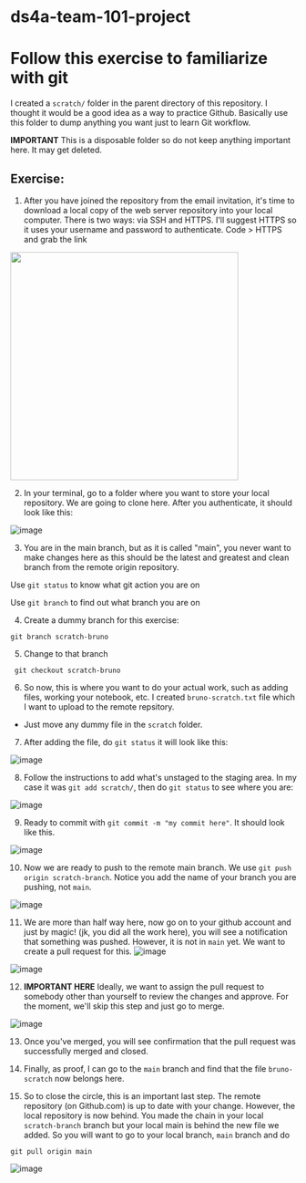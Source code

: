 # ds4a-team-101-project

# Follow this exercise to familiarize with git

I created a `scratch/` folder in the parent directory of this repository. I thought it would be a good idea as a way to practice Github. Basically use this folder to dump anything you want just to learn Git workflow.

**IMPORTANT** This is a disposable folder so do not keep anything important here. It may get deleted.
## Exercise:

1. After you have joined the repository from the email invitation, it's time to download a local copy of the web server repository into your local computer. There is two ways: via SSH and HTTPS. I'll suggest HTTPS so it uses your username and password to authenticate. Code >  HTTPS and grab the link

<img src="https://user-images.githubusercontent.com/83491621/117556867-4b155d00-b022-11eb-98da-a9906f3e04f1.png" align = "center" width="400">

2. In your terminal, go to a folder where you want to store your local repository. We are going to clone here. After you authenticate, it should look like this:

![image](https://user-images.githubusercontent.com/83491621/117556885-81eb7300-b022-11eb-9aaa-acb945a9d3f1.png)

3. You are in the main branch, but as it is called "main", you never want to make changes here as this should be the latest and greatest and clean branch from the remote origin repository.

Use `git status` to know what git action you are on

Use `git branch` to find out what branch you are on

4. Create a dummy branch for this exercise:

`git branch scratch-bruno`

5. Change to that branch 

` git checkout scratch-bruno`

6. So now, this is where you want to do your actual work, such as adding files, working your notebook, etc. I created `bruno-scratch.txt` file which I want to upload to the remote repsitory.

- Just move any dummy file in the `scratch` folder.

7. After adding the file, do `git status` it will look like this:

![image](https://user-images.githubusercontent.com/83491621/117557077-3f2a9a80-b024-11eb-96db-929aaf59e471.png)

8. Follow the instructions to add what's unstaged to the staging area. In my case it was `git add scratch/`, then do `git status` to see where you are:

![image](https://user-images.githubusercontent.com/83491621/117557096-71d49300-b024-11eb-942d-143de676f0f6.png)

9. Ready to commit with `git commit -m "my commit here"`. It should look like this.

![image](https://user-images.githubusercontent.com/83491621/117557120-a6e0e580-b024-11eb-86ab-f0998df646cb.png)

10. Now we are ready to push to the remote main branch. We use `git push origin scratch-branch`. Notice you add the name of your branch you are pushing, not `main`.

![image](https://user-images.githubusercontent.com/83491621/117557147-e6a7cd00-b024-11eb-9064-af92312c148a.png)

11. We are more than half way here, now go on to your github account and just by magic! (jk, you did all the work here), you will see a notification that something was pushed. However, it is not in `main` yet. We want to create a pull request for this. 
![image](https://user-images.githubusercontent.com/83491621/117557179-2969a500-b025-11eb-8318-653f87f80544.png)

![image](https://user-images.githubusercontent.com/83491621/117557209-751c4e80-b025-11eb-88e0-3ff81e002255.png)

12. **IMPORTANT HERE** Ideally, we want to assign the pull request to somebody other than yourself to review the changes and approve. For the moment, we'll skip this step and just go to merge.

![image](https://user-images.githubusercontent.com/83491621/117557398-55862580-b027-11eb-850f-a29e5f6b0a72.png)

13. Once you've merged, you will see confirmation that the pull request was successfully merged and closed.

14. Finally, as proof, I can go to the `main` branch and find that the file `bruno-scratch` now belongs here. 

15. So to close the circle, this is an important last step. The remote repository (on Github.com) is up to date with your change. However, the local repository is now behind. You made the chain in your local `scratch-branch` branch but your local main is behind the new file we added. So you will want to go to your local branch, `main` branch and do

`git pull origin main`

![image](https://user-images.githubusercontent.com/83491621/117557592-5ae46f80-b029-11eb-9688-b39fdb511776.png)



